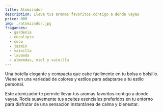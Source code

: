 ```yaml
---
title: Atomizador
description: Lleva tus aromas favoritos contigo a donde vayas
price: 800
img: ./atomizador.jpg
fragances:
  - gardenia
  - eucalipto
  - coco
  - jazmin
  - vainilla
  - lavanda
  - almendas, miel y vainilla
---
```


Una botella elegante y compacta que cabe fácilmente en tu bolsa o bolsillo. Viene en una variedad de colores y estilos para adaptarse a tu estilo personal.

Este atomizador te permite llevar tus aromas favoritos contigo a donde vayas. Rocía suavemente tus aceites esenciales preferidos en tu entorno para disfrutar de una sensación instantánea de calma y bienestar.
